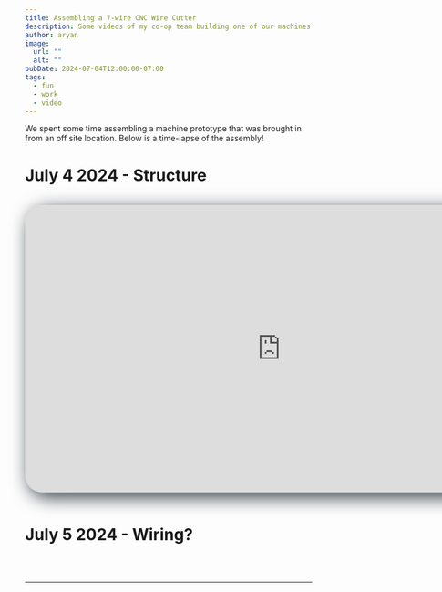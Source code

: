 ```yaml
---
title: Assembling a 7-wire CNC Wire Cutter
description: Some videos of my co-op team building one of our machines
author: aryan
image:
  url: ""
  alt: ""
pubDate: 2024-07-04T12:00:00-07:00
tags:
  - fun
  - work
  - video
---
```


We spent some time assembling a machine prototype that was brought in from an off site location. Below is a time-lapse of the assembly!

# July 4 2024 - Structure
<br>
<div style="border-radius: 30px; width: 896px; overflow: hidden; filter: drop-shadow(#2d353d 0.5rem 0.5rem 1rem)">
  <iframe width="896" height="504" src="https://www.youtube.com/embed/uSuscXJOmzM?rel=0&modestbranding=1" title="Setup July 4 2024" frameborder="0" allow="accelerometer; autoplay; clipboard-write; encrypted-media; gyroscope" referrerpolicy="strict-origin-when-cross-origin"></iframe>
</div>
<br>

# July 5 2024 - Wiring?
<br>

<br>

---